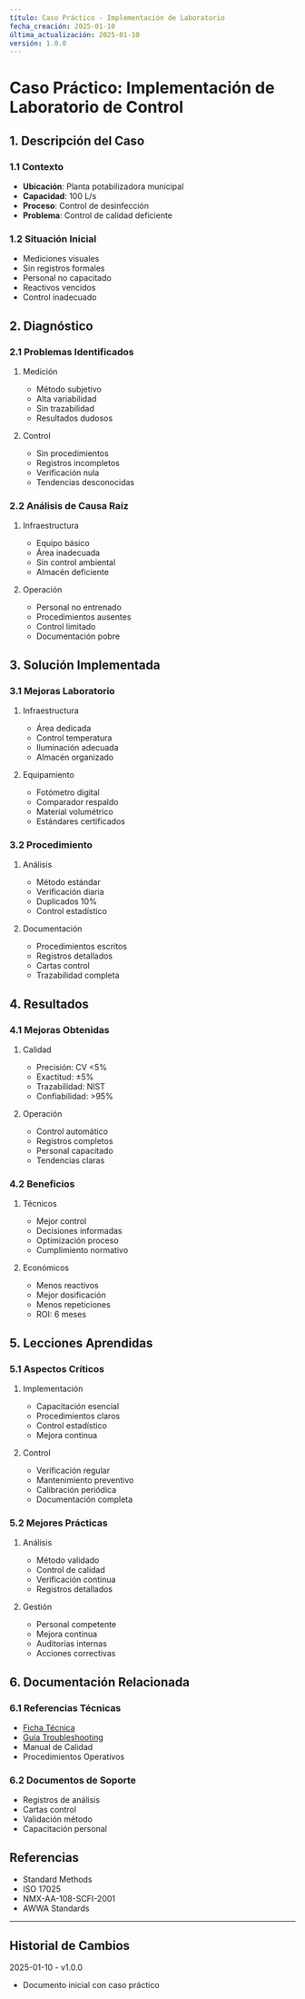 ```yaml
---
título: Caso Práctico - Implementación de Laboratorio
fecha_creación: 2025-01-10
última_actualización: 2025-01-10
versión: 1.0.0
---
```


# Caso Práctico: Implementación de Laboratorio de Control

## 1. Descripción del Caso

### 1.1 Contexto
- **Ubicación**: Planta potabilizadora municipal
- **Capacidad**: 100 L/s
- **Proceso**: Control de desinfección
- **Problema**: Control de calidad deficiente

### 1.2 Situación Inicial
- Mediciones visuales
- Sin registros formales
- Personal no capacitado
- Reactivos vencidos
- Control inadecuado

## 2. Diagnóstico

### 2.1 Problemas Identificados
1. Medición
   - Método subjetivo
   - Alta variabilidad
   - Sin trazabilidad
   - Resultados dudosos

2. Control
   - Sin procedimientos
   - Registros incompletos
   - Verificación nula
   - Tendencias desconocidas

### 2.2 Análisis de Causa Raíz
1. Infraestructura
   - Equipo básico
   - Área inadecuada
   - Sin control ambiental
   - Almacén deficiente

2. Operación
   - Personal no entrenado
   - Procedimientos ausentes
   - Control limitado
   - Documentación pobre

## 3. Solución Implementada

### 3.1 Mejoras Laboratorio
1. Infraestructura
   - Área dedicada
   - Control temperatura
   - Iluminación adecuada
   - Almacén organizado

2. Equipamiento
   - Fotómetro digital
   - Comparador respaldo
   - Material volumétrico
   - Estándares certificados

### 3.2 Procedimiento
1. Análisis
   - Método estándar
   - Verificación diaria
   - Duplicados 10%
   - Control estadístico

2. Documentación
   - Procedimientos escritos
   - Registros detallados
   - Cartas control
   - Trazabilidad completa

## 4. Resultados

### 4.1 Mejoras Obtenidas
1. Calidad
   - Precisión: CV <5%
   - Exactitud: ±5%
   - Trazabilidad: NIST
   - Confiabilidad: >95%

2. Operación
   - Control automático
   - Registros completos
   - Personal capacitado
   - Tendencias claras

### 4.2 Beneficios
1. Técnicos
   - Mejor control
   - Decisiones informadas
   - Optimización proceso
   - Cumplimiento normativo

2. Económicos
   - Menos reactivos
   - Mejor dosificación
   - Menos repeticiones
   - ROI: 6 meses

## 5. Lecciones Aprendidas

### 5.1 Aspectos Críticos
1. Implementación
   - Capacitación esencial
   - Procedimientos claros
   - Control estadístico
   - Mejora continua

2. Control
   - Verificación regular
   - Mantenimiento preventivo
   - Calibración periódica
   - Documentación completa

### 5.2 Mejores Prácticas
1. Análisis
   - Método validado
   - Control de calidad
   - Verificación continua
   - Registros detallados

2. Gestión
   - Personal competente
   - Mejora continua
   - Auditorías internas
   - Acciones correctivas

## 6. Documentación Relacionada

### 6.1 Referencias Técnicas
- [Ficha Técnica](06_reactivos_medicion.md)
- [Guía Troubleshooting](06_reactivos_medicion_troubleshooting.md)
- Manual de Calidad
- Procedimientos Operativos

### 6.2 Documentos de Soporte
- Registros de análisis
- Cartas control
- Validación método
- Capacitación personal

## Referencias
- Standard Methods
- ISO 17025
- NMX-AA-108-SCFI-2001
- AWWA Standards

---
## Historial de Cambios
2025-01-10 - v1.0.0
- Documento inicial con caso práctico
